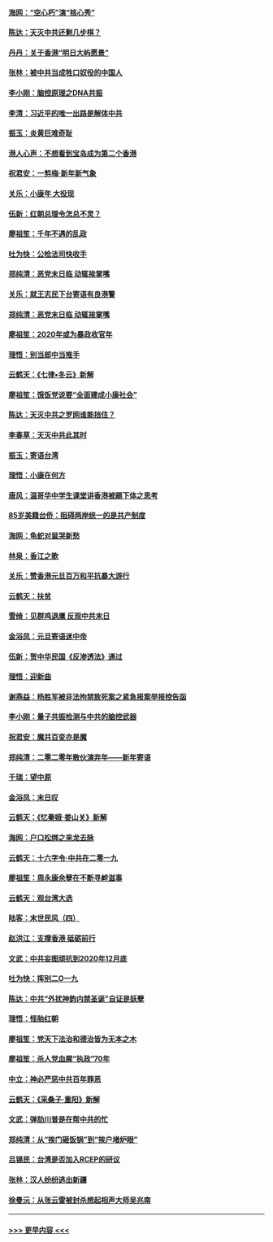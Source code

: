 #### [海网：“空心朽”演“核心秀”](../pages/nsc993/n11783874.md?t=01112011) 
#### [陈达：天灭中共还剩几步棋？](../pages/nsc993/n11783719.md?t=01112011) 
#### [丹丹：关于香港“明日大屿愿景”](../pages/nsc993/n11783273.md?t=01112011) 
#### [张林：被中共当成牲口奴役的中国人](../pages/nsc993/n11782397.md?t=01112011) 
#### [李小刚：脑控原理之DNA共振](../pages/nsc993/n11780962.md?t=01112011) 
#### [李清：习近平的唯一出路是解体中共](../pages/nsc993/n11780866.md?t=01112011) 
#### [振玉：炎黄巨难奇耻](../pages/nsc993/n11779632.md?t=01112011) 
#### [港人心声：不想看到宝岛成为第二个香港](../pages/nsc993/n11778817.md?t=01112011) 
#### [祝君安：一剪梅‧新年新气象](../pages/nsc993/n11776340.md?t=01112011) 
#### [关乐：小康年 大役现](../pages/nsc993/n11774213.md?t=01112011) 
#### [伍新：红朝总理令怎总不灵？](../pages/nsc993/n11770813.md?t=01112011) 
#### [廖祖笙：千年不遇的乱政](../pages/nsc993/n11770373.md?t=01112011) 
#### [吐为快：公检法司快收手](../pages/nsc993/n11770359.md?t=01112011) 
#### [郑纯清：恶党末日临 动辄挨掌嘴](../pages/nsc993/n11769912.md?t=01112011) 
#### [关乐：就王志民下台寄语有良港警](../pages/nsc993/n11769903.md?t=01112011) 
#### [郑纯清：恶党末日临 动辄挨掌嘴](../pages/nsc993/n11769356.md?t=01112011) 
#### [廖祖笙：2020年或为暴政收官年](../pages/nsc993/n11768216.md?t=01112011) 
#### [理悟：别当郎中当推手](../pages/nsc993/n11768243.md?t=01112011) 
#### [云鹤天：《七律▪冬云》新解](../pages/nsc993/n11768204.md?t=01112011) 
#### [廖祖笙：饿饭党说要“全面建成小康社会”](../pages/nsc993/n11767482.md?t=01112011) 
#### [陈达：天灭中共之罗网谁能挡住？](../pages/nsc993/n11767465.md?t=01112011) 
#### [李春草：天灭中共此其时](../pages/nsc993/n11767452.md?t=01112011) 
#### [振玉：寄语台湾](../pages/nsc993/n11767432.md?t=01112011) 
#### [理悟：小康在何方](../pages/nsc993/n11767394.md?t=01112011) 
#### [唐风：温哥华中学生课堂讲香港被踢下体之思考](../pages/nsc993/n11766848.md?t=01112011) 
#### [85岁美籍台侨：阻碍两岸统一的是共产制度](../pages/nsc993/n11765043.md?t=01112011) 
#### [海网：龟蛇对鼠哭新愁](../pages/nsc993/n11764895.md?t=01112011) 
#### [林泉：香江之歌](../pages/nsc993/n11764415.md?t=01112011) 
#### [关乐：赞香港元旦百万和平抗暴大游行](../pages/nsc993/n11764382.md?t=01112011) 
#### [云鹤天：扶贫](../pages/nsc993/n11764245.md?t=01112011) 
#### [雪绮：见群鸡退鹰  反观中共末日](../pages/nsc993/n11762112.md?t=01112011) 
#### [金浴凤：元旦寄语迷中帝](../pages/nsc993/n11761788.md?t=01112011) 
#### [伍新：贺中华民国《反渗透法》通过](../pages/nsc993/n11761994.md?t=01112011) 
#### [理悟：迎新曲](../pages/nsc993/n11761152.md?t=01112011) 
#### [谢燕益：杨胜军被非法拘禁致死案之紧急报案举报控告函](../pages/nsc993/n11756134.md?t=01112011) 
#### [李小刚：量子共振检测与中共的脑控武器](../pages/nsc993/n11754518.md?t=01112011) 
#### [祝君安：魔共百变亦是魔](../pages/nsc993/n11754469.md?t=01112011) 
#### [郑纯清：二零二零年散伙演弃年——新年寄语](../pages/nsc993/n11754195.md?t=01112011) 
#### [千瑞：望中原](../pages/nsc993/n11754159.md?t=01112011) 
#### [金浴凤：末日叹](../pages/nsc993/n11752359.md?t=01112011) 
#### [云鹤天：《忆秦娥‧娄山关》新解](../pages/nsc993/n11752348.md?t=01112011) 
#### [海网：户口松绑之来龙去脉](../pages/nsc993/n11752328.md?t=01112011) 
#### [云鹤天：十六字令‧中共在二零一九](../pages/nsc993/n11752305.md?t=01112011) 
#### [廖祖笙：周永康余孽在不断寻衅滋事](../pages/nsc993/n11751013.md?t=01112011) 
#### [云鹤天：观台湾大选](../pages/nsc993/n11751007.md?t=01112011) 
#### [陆客：末世民风（四）](../pages/nsc993/n11749203.md?t=01112011) 
#### [赵洪江：支撑香港 砥砺前行](../pages/nsc993/n11748482.md?t=01112011) 
#### [文武：中共妄图顽抗到2020年12月底](../pages/nsc993/n11748446.md?t=01112011) 
#### [吐为快：挥别二O一九](../pages/nsc993/n11748411.md?t=01112011) 
#### [陈达：中共“外扰神韵内禁圣诞”自证是妖孽](../pages/nsc993/n11748226.md?t=01112011) 
#### [理悟：怪胎红朝](../pages/nsc993/n11748206.md?t=01112011) 
#### [廖祖笙：党天下法治和德治皆为无本之木](../pages/nsc993/n11748135.md?t=01112011) 
#### [廖祖笙：杀人党血腥“执政”70年](../pages/nsc993/n11745144.md?t=01112011) 
#### [中立：神必严惩中共百年罪恶](../pages/nsc993/n11744970.md?t=01112011) 
#### [云鹤天：《采桑子‧重阳》新解](../pages/nsc993/n11744948.md?t=01112011) 
#### [文武：弹劾川普是在帮中共的忙](../pages/nsc993/n11744758.md?t=01112011) 
#### [郑纯清：从“挨门砸饭锅”到“挨户堵炉眼”](../pages/nsc993/n11744745.md?t=01112011) 
#### [吕锡民：台湾是否加入RCEP的研议](../pages/nsc993/n11744701.md?t=01112011) 
#### [张林：汉人纷纷逃出新疆](../pages/nsc993/n11743530.md?t=01112011) 
#### [徐曼沅：从张云雷被封杀想起相声大师吴兆南](../pages/nsc993/n11741816.md?t=01112011) 

----
#### [ >>> 更早内容 <<< ](../indexes/nsc993-earlier.md)
